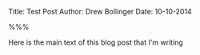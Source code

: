 Title: Test Post
Author: Drew Bollinger
Date: 10-10-2014

%%%

Here is the main text of this blog post that I'm writing
